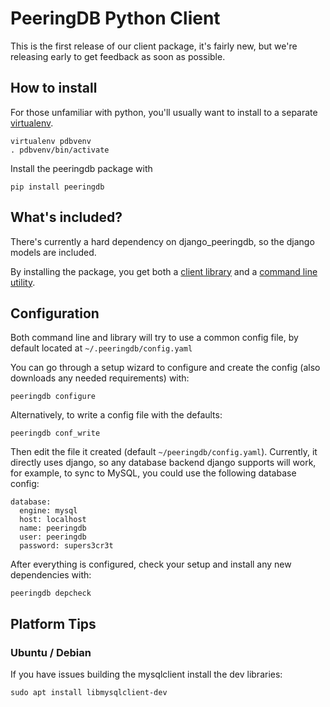 
# PeeringDB Python Client

This is the first release of our client package, it's fairly new, but we're releasing early to get feedback as soon as possible.

## How to install
For those unfamiliar with python, you'll usually want to install to a separate [virtualenv](http://docs.python-guide.org/en/latest/dev/virtualenvs/).

    virtualenv pdbvenv
    . pdbvenv/bin/activate

Install the peeringdb package with

    pip install peeringdb

## What's included?

There's currently a hard dependency on django_peeringdb, so the django models are included.

By installing the package, you get both a [client library](api.md) and a [command line utility](cli.md).

## Configuration
Both command line and library will try to use a common config file, by default located at `~/.peeringdb/config.yaml`

You can go through a setup wizard to configure and create the config (also downloads any needed requirements) with:

    peeringdb configure

Alternatively, to write a config file with the defaults:

    peeringdb conf_write

Then edit the file it created (default `~/peeringdb/config.yaml`). Currently, it directly uses django, so any database backend django supports will work, for example, to sync to MySQL, you could use the following database config:

    database:
      engine: mysql
      host: localhost
      name: peeringdb
      user: peeringdb
      password: supers3cr3t

After everything is configured, check your setup and install any new dependencies with:

    peeringdb depcheck

## Platform Tips
### Ubuntu / Debian
If you have issues building the mysqlclient install the dev libraries:

    sudo apt install libmysqlclient-dev

